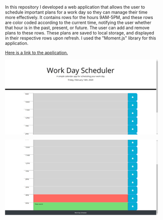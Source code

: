 In this repository I developed a web application that allows the user to schedule important plans for a work day so they can manage their time more effectively. It contains rows for the hours 9AM-5PM, and these rows are color coded according to the current time, notifying the user whether that hour is in the past, present, or future. The user can add and remove plans to these rows. These plans are saved to local storage, and displayed in their respective rows upon refresh. I used the "Moment.js" library for this application.

[Here is a link to the application.](https://ethanl150.github.io/WorkDayScheduler/)

![Image of Work Day Scheduler](workdayscheduler1.png)

![Image of Work Day Scheduler](workdayscheduler2.png)
